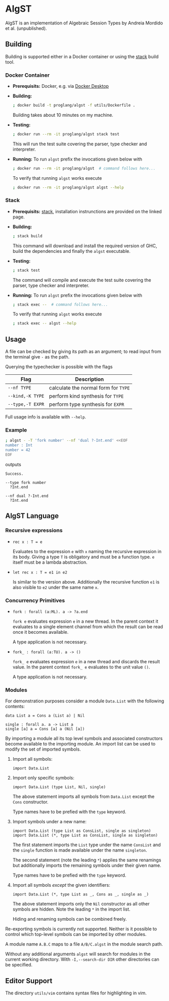 # AlgST

AlgST is an implementation of Algebraic Session Types by Andreia Mordido et al. (unpublished).


## Building

Building is supported either in a Docker container or using the [stack]() build
tool.


### Docker Container

* **Prerequisits:** Docker, e.g. via [Docker Desktop]()

* **Building:**

    ```sh
    ; docker build -t proglang/algst -f utils/Dockerfile .
    ```

    Building takes about 10 minutes on my machine.

* **Testing:**

    ```sh
    ; docker run --rm -it proglang/algst stack test
    ```

    This will run the test suite covering the parser, type checker and
    interpreter.

* **Running:** To run `algst` prefix the invocations given below with

    ```sh
    ; docker run --rm -it proglang/algst  # command follows here...
    ```

    To verify that running `algst` works execute

    ```sh
    ; docker run --rm -it proglang/algst algst --help
    ```


### Stack

* **Prerequisits:** [stack](), installation instrunctions are provided on the
  linked page.

* **Building:**

    ```sh
    ; stack build
    ```

    This command will download and install the required version of GHC, build
    the dependencies and finally the `algst` executable.

* **Testing:**

    ```sh
    ; stack test
    ```

    The command will compile and execute the test suite covering the parser,
    type checker and interpreter.

* **Running:** To run `algst` prefix the invocations given below with

    ```sh
    ; stack exec --  # command follows here...
    ```

    To verify that running `algst` works execute

    ```sh
    ; stack exec -- algst --help
    ```

[stack]: https://docs.haskellstack.org/en/stable/README/


## Usage

A file can be checked by giving its path as an argument; to read input from the
terminal give `-` as the path.

Querying the typechecker is possible with the flags

| Flag             | Description                          |
|------------------|--------------------------------------|
| `--nf TYPE`      | calculate the normal form for `TYPE` |
| `--kind,-K TYPE` | perform kind synthesis for `TYPE`    |
| `--type,-T EXPR` | perform type synthesis for `EXPR`    |

Full usage info is available with `--help`.


### Example

```bash
; algst - -T 'fork number' --nf 'dual ?-Int.end' <<EOF
number : Int
number = 42
EOF
```

outputs

```
Success.

--type fork number
  ?Int.end

--nf dual ?-Int.end
  ?Int.end
```


## AlgST Language

### Recursive expressions

* `rec x : T = e`

  Evaluates to the expression `e` with `x` naming the recursive expression in
  its body. Giving a type `T` is obligatory and must be a function type. `e`
  itself must be a lambda abstraction.

* `let rec x : T = e1 in e2`

  Is similar to the version above. Additionally the recursive function `e1` is
  also visible to `e2` under the same name `x`.

### Concurrency Primitives

* `fork : forall (a:ML). a -> ?a.end`

  `fork e` evaluates expression `e` in a new thread. In the parent context it
  evaluates to a single element channel from which the result can be read once
  it becomes available.

  A type application is not necessary.

* `fork_ : forall (a:TU). a -> ()`

  `fork_ e` evaluates expression `e` in a new thread and discards the result
  value. In the parent context `fork_ e` evaluates to the unit value `()`.

  A type application is not necessary.

### Modules

For demonstration purposes consider a module `Data.List` with the following
contents:

```algst
data List a = Cons a (List a) | Nil

single : forall a. a -> List a
single [a] a = Cons [a] a (Nil [a])
```

By importing a module all its top level symbols and associated constructors
become available to the importing module. An import list can be used to modify
the set of imported symbols.

1. Import all symbols:

     ```algst
     import Data.List
     ```

2. Import only specific symbols:

    ```algst
    import Data.List (type List, Nil, single)
    ```

    The above statement imports all symbols from `Data.List` except the `Cons`
    constructor.

    Type names have to be prefied with the `type` keyword.

3. Import symbols under a new name:

    ```algst
    import Data.List (type List as ConsList, single as singleton)
    import Data.List (*, type List as ConsList, single as singleton)
    ```

    The first statement imports the `List` type under the name `ConsList` and
    the `single` function is made available under the name `singleton`.

    The second statement (note the leading `*`) applies the same renamings but
    additionally imports the remaining symbols under their given name.

    Type names have to be prefied with the `type` keyword.

4. Import all symbols *except* the given identifiers:

    ```algst
    import Data.List (*, type List as _, Cons as _, single as _)
    ```

    The above statement imports only the `Nil` constructor as all other symbols
    are hidden. Note the leading `*` in the import list.

    Hiding and renaming symbols can be combined freely.

Re-exporting symbols is currently not supported. Neither is it possible to
control which top-level symbols can be imported by other modules.

A module name `A.B.C` maps to a file `A/B/C.algst` in the module search path.

Without any additional arguments `algst` will search for modules in the current
working directory. With `-I,--search-dir DIR` other directories can be
specified.


## Editor Support

The directory ``utils/vim`` contains syntax files for highlighting in vim.
